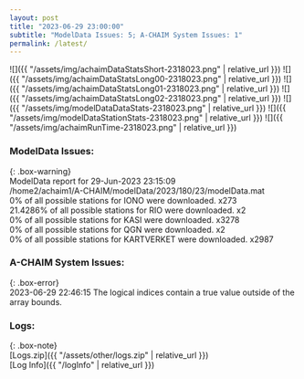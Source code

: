 ```yaml
---
layout: post
title: "2023-06-29 23:00:00"
subtitle: "ModelData Issues: 5; A-CHAIM System Issues: 1"
permalink: /latest/
---
```


![]({{ "/assets/img/achaimDataStatsShort-2318023.png" | relative_url }})
![]({{ "/assets/img/achaimDataStatsLong00-2318023.png" | relative_url }})
![]({{ "/assets/img/achaimDataStatsLong01-2318023.png" | relative_url }})
![]({{ "/assets/img/achaimDataStatsLong02-2318023.png" | relative_url }})
![]({{ "/assets/img/modelDataDataStats-2318023.png" | relative_url }})
![]({{ "/assets/img/modelDataStationStats-2318023.png" | relative_url }})
![]({{ "/assets/img/achaimRunTime-2318023.png" | relative_url }})


### ModelData Issues:  
  
{: .box-warning}  
 ModelData report for 29-Jun-2023 23:15:09   
 /home2/achaim1/A-CHAIM/modelData/2023/180/23/modelData.mat   
 0% of all possible stations for IONO were downloaded. x273   
 21.4286% of all possible stations for RIO were downloaded. x2   
 0% of all possible stations for KASI were downloaded. x3278   
 0% of all possible stations for QGN were downloaded. x2   
 0% of all possible stations for KARTVERKET were downloaded. x2987   
  
### A-CHAIM System Issues:  
  
{: .box-error}  
2023-06-29 22:46:15 The logical indices contain a true value outside of the array bounds.  

### Logs:  
  
{: .box-note}  
[Logs.zip]({{ "/assets/other/logs.zip" | relative_url }})  
[Log Info]({{ "/logInfo" | relative_url }})  
